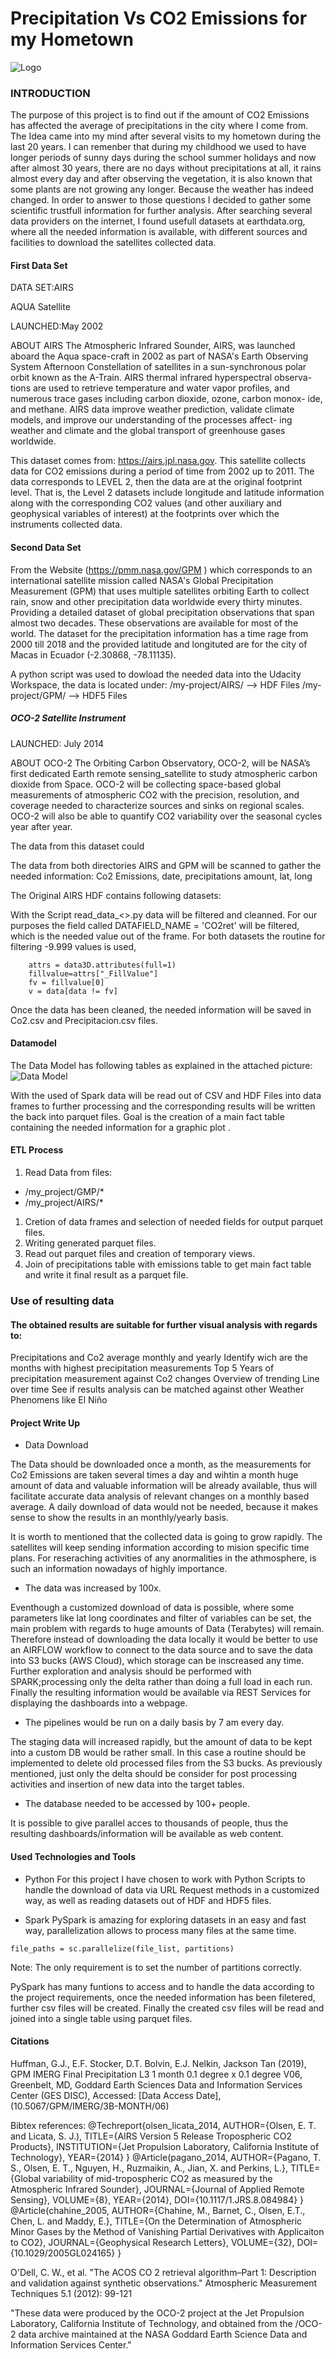 # Precipitation Vs CO2 Emissions for my Hometown
![Logo](Map.png)

### INTRODUCTION

The purpose of this project is to find out if the amount of CO2 Emissions has affected the average of precipitations in the city where I come from. The Idea came into my mind after several visits  to my hometown during the last 20 years. I can remenber that during my childhood we used to have longer periods of sunny days during the school summer holidays and now after almost 30 years, there are no  days without precipitations at all, it rains almost every day and after observing the vegetation, it is also known that some plants are not growing any longer.  Because the weather has indeed changed. In order to answer to those questions I decided to gather some scientific trustfull information for further analysis. After searching several data providers on the internet, I found usefull datasets at earthdata.org, where all the needed information is available, with different sources and facilities to download the satellites collected data.

#### First Data Set

DATA SET:AIRS

AQUA Satellite

LAUNCHED:May 2002

ABOUT AIRS
The Atmospheric Infrared Sounder, AIRS, was launched aboard the Aqua space-craft in 2002 as part of NASA's Earth Observing System Afternoon Constellation of satellites in a sun-synchronous polar orbit known as the A-Train. AIRS thermal infrared hyperspectral observa- tions are used to retrieve temperature and water vapor profiles, and numerous trace gases including carbon dioxide, ozone, carbon monox- ide, and methane. AIRS data improve weather prediction, validate climate models, and improve our understanding of the processes affect- ing weather and climate and the global transport of greenhouse gases worldwide.

This dataset comes from: https://airs.jpl.nasa.gov. This satellite collects data for CO2 emissions during a period  of time from  2002 up to 2011. The data corresponds to LEVEL 2, then the data are at the original footprint level. That is, the Level 2 datasets include longitude and latitude information along with the corresponding CO2 values (and other auxiliary and geophysical variables of interest) at the footprints over which the instruments collected data.


#### Second Data Set

From the Website (https://pmm.nasa.gov/GPM ) which corresponds to an international satellite mission called NASA's Global Precipitation Measurement (GPM)  that uses multiple satellites orbiting Earth to collect rain, snow and other precipitation data worldwide every thirty minutes. Providing a detailed dataset of global precipitation observations that span almost two decades. These observations are available for most of the world. 
The dataset for the precipitation information has a time rage from 2000 till 2018 and the provided latitude and longituted are for the city of Macas in Ecuador (-2.30868, -78.11135).

A python script was used to dowload the needed data into the Udacity Workspace, the data is located under:
 /my-project/AIRS/ --> HDF Files
 /my-project/GPM/  --> HDF5 Files


##### OCO-2 Satellite Instrument

LAUNCHED:
July 2014

ABOUT OCO-2
The Orbiting Carbon Observatory, OCO-2, will be NASA’s first dedicated Earth remote sensing_satellite to study atmospheric carbon dioxide from Space. OCO-2 will be collecting space-based global measurements of atmospheric CO2 with the precision, resolution, and coverage needed to characterize sources and sinks on regional scales. OCO-2 will also be able to quantify CO2 variability over the seasonal cycles year after year.

The data from this dataset could 


The data from both directories AIRS and GPM will be scanned to gather the needed information:
Co2 Emissions, date, precipitations amount, lat, long  

The Original AIRS HDF contains following datasets:

With the Script read_data_<>.py data will be filtered and cleanned. For our purposes the field called DATAFIELD_NAME = 'CO2ret' will be filtered, which is the needed value out of the frame. 
For both datasets the routine for filtering -9.999 values is used,

        attrs = data3D.attributes(full=1)
        fillvalue=attrs["_FillValue"]
        fv = fillvalue[0]
        v = data[data != fv]

Once the data has been cleaned, the needed information will be saved in Co2.csv and Precipitacion.csv files.

#### Datamodel

The Data Model has following tables as explained in the attached picture:
![Data Model](DM.png)


With  the used of Spark data will be read out of  CSV and HDF Files into data frames to further processing and  the corresponding results will be written the back into parquet files. Goal is the creation of a main fact table  containing the needed information for a graphic plot .

#### ETL Process

1. Read Data from files:
 * /my_project/GMP/\*
 * /my_project/AIRS/\*  

1.  Cretion of data frames and selection of needed fields for output parquet files.
1.  Writing generated parquet files.
1.  Read out parquet files  and creation of temporary views.
1.  Join of  precipitations table with emissions table  to get main fact table and write it final result as a  parquet file.


### Use of resulting data

#### The obtained results are suitable for further visual analysis with regards to:

Precipitations and Co2 average monthly and yearly
Identify wich are the months with highest precipitation measurements
Top 5 Years of precipitation measurement against Co2 changes
Overview of trending Line over time
See if results analysis can be matched against other Weather Phenomens like El Niño


#### Project Write Up

* Data Download

The Data should be downloaded once a month, as the measurements for Co2 Emissions are taken several times a day and  wihtin a month huge amount of data and valuable information will be already available, thus will facilitate accurate data analysis of relevant changes on a monthly based average. 
A daily download of data would not be needed, because it makes sense to show the results in an monthly/yearly basis.

It is worth to mentioned that the collected data is going to grow rapidly. The satellites will keep sending information according to mision specific time plans. For reseraching activities of any anormalities in the athmosphere, is such an information nowadays of highly importance.

* The data was increased by 100x.

Eventhough  a customized download of data is possible, where some parameters like lat long coordinates and filter of variables can be set, the main problem with regards to huge amounts of Data (Terabytes) will remain. Therefore instead of downloading the data locally it would be better to use an AIRFLOW workflow to connect to the data source and to save the data into S3 bucks (AWS Cloud), which storage can be inscreased any time. Further exploration and analysis should be performed with SPARK;processing only the delta rather than doing a full load in each run. 
Finally the resulting information would be available via REST Services for displaying the dashboards into a webpage.

* The pipelines would be run on a daily basis by 7 am every day.

The staging data will increased rapidly, but the amount of data to be kept into a custom DB would be rather small. In this case a routine should be implemented to delete old processed files from the S3 bucks. As previously mentioned, just only the delta should be consider for post processing activities and insertion of new data into the target tables.

* The database needed to be accessed by 100+ people.

It is possible to give parallel acces to thousands of people, thus the resulting dashboards/information will be available as web content.

#### Used Technologies and Tools
* Python 
For this project I have chosen to work with Python Scripts to handle the download of data via URL Request methods in a customized way, as well as  reading datasets out of HDF and HDF5 files.  

* Spark
PySpark is amazing for exploring datasets in an easy and fast way, parallelization allows to process many files at the same time.

```
file_paths = sc.parallelize(file_list, partitions)

```
Note: The only requirement is to set the number of partitions correctly.

PySpark has many funtions to access and to handle the data according to the project requirements, once the needed information has been filetered, further csv files will be created. Finally the created csv files will be read and joined into a single table using parquet files.

#### Citations
Huffman, G.J., E.F. Stocker, D.T. Bolvin, E.J. Nelkin, Jackson Tan (2019), GPM IMERG Final Precipitation L3 1 month 0.1 degree x 0.1 degree V06, Greenbelt, MD, Goddard Earth Sciences Data and Information Services Center (GES DISC), Accessed: [Data Access Date],(10.5067/GPM/IMERG/3B-MONTH/06)


Bibtex references:
@Techreport{olsen_licata_2014,
AUTHOR={Olsen, E. T. and Licata, S. J.),
TITLE={AIRS Version 5 Release Tropospheric CO2 Products},
INSTITUTION={Jet Propulsion Laboratory, California Institute of Technology},
YEAR={2014}
}
@Article(pagano_2014,
AUTHOR={Pagano, T. S., Olsen, E. T., Nguyen, H., Ruzmaikin, A., Jian, X. and Perkins, L.},
TITLE={Global variability of mid-tropospheric CO2 as measured by the Atmospheric Infrared Sounder},
JOURNAL={Journal of Applied Remote Sensing},
VOLUME={8},
YEAR={2014},
DOI={10.1117/1.JRS.8.084984}
}
@Article(chahine_2005,
AUTHOR={Chahine, M., Barnet, C., Olsen, E.T., Chen, L. and Maddy, E.},
TITLE={On the Determination of Atmospheric Minor Gases by the Method of Vanishing Partial Derivatives with Applicaiton to CO2},
JOURNAL={Geophysical Research Letters},
VOLUME={32},
DOI={10.1029/2005GL024165}
}

O'Dell, C. W., et al. "The ACOS CO 2 retrieval algorithm–Part 1: Description and validation against synthetic observations." Atmospheric Measurement Techniques 5.1 (2012): 99-121

"These data were produced by the OCO-2 project at the Jet Propulsion Laboratory, California Institute of Technology, and obtained from the /OCO-2 data archive maintained at the NASA Goddard Earth Science Data and Information Services Center."
